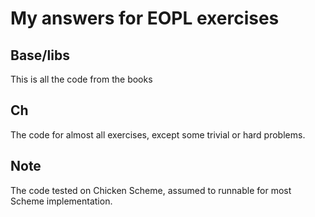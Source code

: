

# My answers for EOPL exercises


## Base/libs
 This is all the code from the books

## Ch
 The code for almost all exercises, except some trivial or hard problems.

## Note
 The code tested on Chicken Scheme, assumed to runnable for most Scheme implementation.

